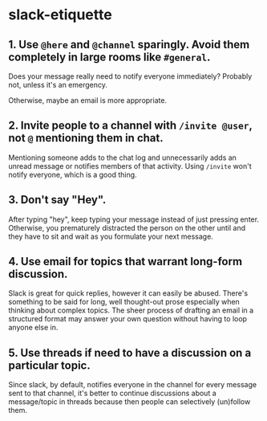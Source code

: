 # slack-etiquette

## 1. Use `@here` and `@channel` sparingly. Avoid them completely in large rooms like `#general`.

Does your message really need to notify everyone immediately? Probably not, unless it's an emergency.

Otherwise, maybe an email is more appropriate.

## 2. Invite people to a channel with `/invite @user`, not `@` mentioning them in chat.

Mentioning someone adds to the chat log and unnecessarily adds an unread message or notifies members of that activity.
Using `/invite` won't notify everyone, which is a good thing.

## 3. Don't say "Hey".

After typing "hey", keep typing your message instead of just pressing enter.  Otherwise, you prematurely distracted the person on the other until and they have to sit and wait as you formulate your next message.

## 4. Use email for topics that warrant long-form discussion.

Slack is great for quick replies, however it can easily be abused.  There's something to be said for long, well thought-out prose especially when thinking about complex topics.  The sheer process of drafting an email in a structured format may answer your own question without having to loop anyone else in.

## 5. Use threads if need to have a discussion on a particular topic.

Since slack, by default, notifies everyone in the channel for every message sent to that channel, it's better to continue discussions about a message/topic in threads because then people can selectively (un)follow them.
